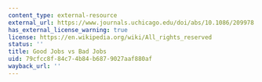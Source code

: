 ```yaml
---
content_type: external-resource
external_url: https://www.journals.uchicago.edu/doi/abs/10.1086/209978
has_external_license_warning: true
license: https://en.wikipedia.org/wiki/All_rights_reserved
status: ''
title: Good Jobs vs Bad Jobs
uid: 79cfcc8f-84c7-4b84-b687-9027aaf880af
wayback_url: ''
---
```

